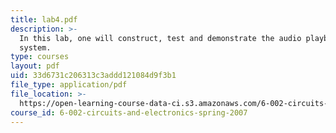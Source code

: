 ```yaml
---
title: lab4.pdf
description: >-
  In this lab, one will construct, test and demonstrate the audio playback
  system.
type: courses
layout: pdf
uid: 33d6731c206313c3addd121084d9f3b1
file_type: application/pdf
file_location: >-
  https://open-learning-course-data-ci.s3.amazonaws.com/6-002-circuits-and-electronics-spring-2007/33d6731c206313c3addd121084d9f3b1_lab4.pdf
course_id: 6-002-circuits-and-electronics-spring-2007
---
```

